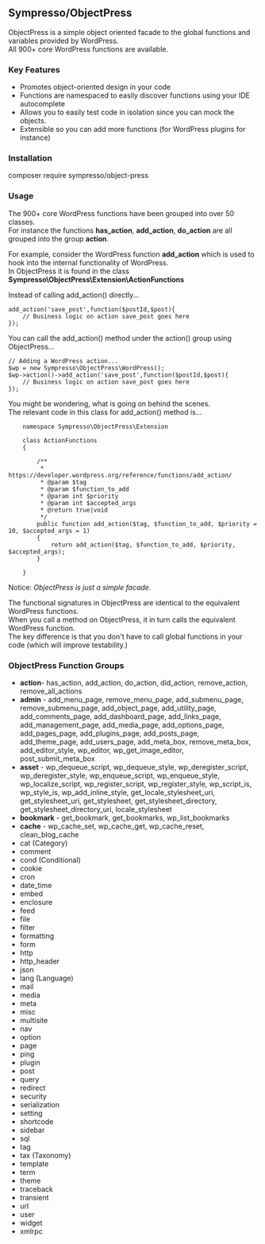 ## Sympresso/ObjectPress
ObjectPress is a simple object oriented facade to the global functions and variables provided by WordPress.  
All 900+ core WordPress functions are available.    

### Key Features
- Promotes object-oriented design in your code
- Functions are namespaced to easily discover functions using your IDE autocomplete
- Allows you to easily test code in isolation since you can mock the objects.
- Extensible so you can add more functions (for WordPress plugins for instance)

### Installation

composer require sympresso/object-press

### Usage

The 900+ core WordPress functions have been grouped into over 50 classes.   
For instance the functions **has_action**, **add_action**, **do_action** are all grouped into the group **action**.  

For example, consider the WordPress function **add_action** which is used to hook into the internal functionality of WordPress.  
In ObjectPress it is found in the class **Sympresso\ObjectPress\Extension\ActionFunctions**

Instead of calling add_action() directly...

    add_action('save_post',function($postId,$post){
        // Business logic on action save_post goes here
    });

You can call the add_action() method under the action() group using ObjectPress...

    // Adding a WordPress action...
    $wp = new Sympresso\ObjectPress\WordPress();
    $wp->action()->add_action('save_post',function($postId,$post){
        // Business logic on action save_post goes here
    });
   
You might be wondering, what is going on behind the scenes.   
The relevant code in this class for add_action() method is...

        namespace Sympresso\ObjectPress\Extension
        
        class ActionFunctions
        {

            /**
             * https://developer.wordpress.org/reference/functions/add_action/
             * @param $tag
             * @param $function_to_add
             * @param int $priority
             * @param int $accepted_args
             * @return true|void
             */
            public function add_action($tag, $function_to_add, $priority = 10, $accepted_args = 1)
            {
                return add_action($tag, $function_to_add, $priority, $accepted_args);
            }

        }

Notice: *ObjectPress is just a simple facade.*    

The functional signatures in ObjectPress are identical to the equivalent WordPress functions.   
When you call a method on ObjectPress, it in turn calls the equivalent WordPress function.   
The key difference is that you don't have to call global functions in your code (which will improve testability.)

### ObjectPress Function Groups
- **action**- has_action, add_action, do_action, did_action, remove_action, remove_all_actions
- **admin** - add_menu_page, remove_menu_page, add_submenu_page, remove_submenu_page, add_object_page, add_utility_page, add_comments_page, add_dashboard_page, add_links_page, add_management_page, add_media_page, add_options_page, add_pages_page, add_plugins_page, add_posts_page, add_theme_page, add_users_page, add_meta_box, remove_meta_box, add_editor_style, wp_editor, wp_get_image_editor, post_submit_meta_box
- **asset** - wp_dequeue_script, wp_dequeue_style, wp_deregister_script, wp_deregister_style, wp_enqueue_script, wp_enqueue_style, wp_localize_script, wp_register_script, wp_register_style, wp_script_is, wp_style_is, wp_add_inline_style, get_locale_stylesheet_uri, get_stylesheet_uri, get_stylesheet, get_stylesheet_directory, get_stylesheet_directory_uri, locale_stylesheet
- **bookmark** - get_bookmark, get_bookmarks, wp_list_bookmarks
- **cache** - wp_cache_set, wp_cache_get, wp_cache_reset, clean_blog_cache
- cat (Category)
- comment
- cond (Conditional)
- cookie
- cron
- date_time
- embed
- enclosure
- feed
- file
- filter
- formatting
- form
- http
- http_header
- json
- lang (Language)
- mail
- media
- meta
- misc
- multisite
- nav
- option
- page
- ping
- plugin
- post
- query
- redirect
- security
- serialization
- setting
- shortcode
- sidebar
- sql
- tag
- tax (Taxonomy)
- template
- term
- theme
- traceback
- transient
- url
- user
- widget
- xmlrpc